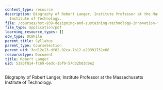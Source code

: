 ```yaml
---
content_type: resource
description: Biography of Robert Langer, Institute Professor at the Massachusetts
  Institute of Technology.
file: /courses/hst-939-designing-and-sustaining-technology-innovation-for-global-health-practice-spring-2008/53a3f814fc696edc1bf057d32b03d9e2_robert_bio.pdf
file_type: application/pdf
learning_resource_types: []
ocw_type: OCWFile
parent_title: Syllabus
parent_type: CourseSection
parent_uid: 3cd12e23-df02-92ca-7b12-e29391732e68
resourcetype: Document
title: Robert Langer
uid: 53a3f814-fc69-6edc-1bf0-57d32b03d9e2
---
```

Biography of Robert Langer, Institute Professor at the Massachusetts Institute of Technology.

